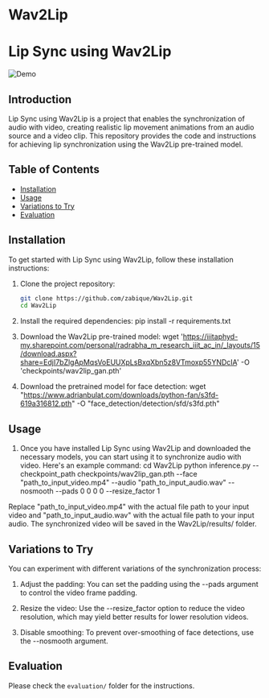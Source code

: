 # Wav2Lip
# Lip Sync using Wav2Lip

![Demo](link)

## Introduction

Lip Sync using Wav2Lip is a project that enables the synchronization of audio with video, creating realistic lip movement animations from an audio source and a video clip. This repository provides the code and instructions for achieving lip synchronization using the Wav2Lip pre-trained model.

## Table of Contents

- [Installation](#installation)
- [Usage](#usage)
- [Variations to Try](#variations-to-try)
- [Evaluation](#evaluation)

## Installation

To get started with Lip Sync using Wav2Lip, follow these installation instructions:

1. Clone the project repository:

   ```bash
   git clone https://github.com/zabique/Wav2Lip.git
   cd Wav2Lip

2. Install the required dependencies:
   pip install -r requirements.txt

3. Download the Wav2Lip pre-trained model:
   wget 'https://iiitaphyd-my.sharepoint.com/personal/radrabha_m_research_iiit_ac_in/_layouts/15/download.aspx?share=EdjI7bZlgApMqsVoEUUXpLsBxqXbn5z8VTmoxp55YNDcIA' -O 'checkpoints/wav2lip_gan.pth'

4. Download the pretrained model for face detection:
   wget "https://www.adrianbulat.com/downloads/python-fan/s3fd-619a316812.pth" -O "face_detection/detection/sfd/s3fd.pth"

## Usage

1. Once you have installed Lip Sync using Wav2Lip and downloaded the necessary models, you can start using it to synchronize audio with video. Here's an example command:
   cd Wav2Lip
   python inference.py --checkpoint_path checkpoints/wav2lip_gan.pth --face "path_to_input_video.mp4" --audio "path_to_input_audio.wav" --nosmooth --pads 0 0 0 0 --resize_factor 1

Replace "path_to_input_video.mp4" with the actual file path to your input video and "path_to_input_audio.wav" with the actual file path to your input audio. The synchronized video will be saved in the Wav2Lip/results/ folder.

## Variations to Try

You can experiment with different variations of the synchronization process:

1. Adjust the padding: You can set the padding using the --pads argument to control the video frame padding.

2. Resize the video: Use the --resize_factor option to reduce the video resolution, which may yield better results for lower resolution videos.

3. Disable smoothing: To prevent over-smoothing of face detections, use the --nosmooth argument.

## Evaluation

Please check the `evaluation/` folder for the instructions.



